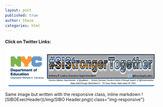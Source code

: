 ```yaml
---
layout: post
published: true
author: Steve
categories: html 
---
```

#### Click on Twitter Links:
<img usemap="#image-map" src="/img/SIBO Header.png">
<map name="image-map">
    <area target="_blank" alt="VGTwitter" title="VGTwitter" href="http://twitter.com/vgallassio" coords="622,214,526,240" shape="rect">
    <area target="_blank" alt="ALTwitter" title="ALTwitter" href="http://twitter.com/execsupalodico" coords="902,176,1103,212" shape="rect">
    <area target="_blank" alt="KRTwitter" title="KRTwitter" href="http://twitter.com/kimramonesdoe" coords="972,215,1107,240" shape="rect">
</map>



Same image but written with the responsive class, inline markdown ![SIBOExecHeader](/img/SIBO Header.png){:class="img-responsive"}
